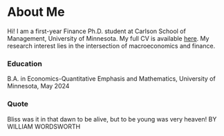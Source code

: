 # About Me
Hi! I am a first-year Finance Ph.D. student at Carlson School of Management, University of Minnesota. My full CV is available [here](/CV081324.pdf). My research interest lies in the intersection of macroeconomics and finance.


### Education
B.A. in Economics-Quantitative Emphasis and Mathematics, University of Minnesota, May 2024

### Quote
Bliss was it in that dawn to be alive, but to be young was very heaven! BY WILLIAM WORDSWORTH


